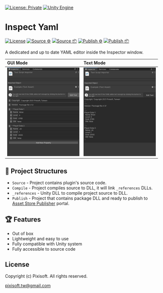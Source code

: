 [![License: Private](https://img.shields.io/badge/License-Private-green.svg)](https://github.com/Pixisoft/Inspect_Yaml/blob/master/COPYING)
[![Unity Engine](https://img.shields.io/badge/unity-2021.2.0f1-black.svg?style=flat&logo=unity&cacheSeconds=2592000)](https://unity3d.com/get-unity/download/archive)

# Inspect Yaml

[![License](https://github.com/Pixisoft/Inspect_Yaml/actions/workflows/license.yml/badge.svg)](https://github.com/Pixisoft/Inspect_Yaml/actions/workflows/license.yml)
[![Source ⚙️](https://github.com/Pixisoft/Inspect_Yaml/actions/workflows/source_build.yml/badge.svg)](https://github.com/Pixisoft/Inspect_Yaml/actions/workflows/source_build.yml)
[![Source 📦](https://github.com/Pixisoft/Inspect_Yaml/actions/workflows/source_package.yml/badge.svg)](https://github.com/Pixisoft/Inspect_Yaml/actions/workflows/source_package.yml)
[![Publish ⚙️](https://github.com/Pixisoft/Inspect_Yaml/actions/workflows/publish_build.yml/badge.svg)](https://github.com/Pixisoft/Inspect_Yaml/actions/workflows/publish_build.yml)
[![Publish 📦](https://github.com/Pixisoft/Inspect_Yaml/actions/workflows/publish_package.yml/badge.svg)](https://github.com/Pixisoft/Inspect_Yaml/actions/workflows/publish_package.yml)

A dedicated and up to date YAML editor inside the Inspector window.

| GUI Mode                       | Text Mode                      |
|:-------------------------------|:-------------------------------|
| <img src="./etc/demo_1.png" /> | <img src="./etc/demo_2.png" /> |

## 📁 Project Structures

* `Source` - Project contains plugin's source code.
* `Compile` - Project compiles source to DLL, it will link `_references` DLLs.
* `_references` - Unity DLL to compile project source to DLL.
* `Publish` - Project that contains package DLL and ready to publish to [Asset Store Publisher](https://publisher.assetstore.unity3d.com/info.html?_gl=1*1fwg1ij*_ga*MTg0NjU4MTc4NC4xNjAwMzQ5NzM3*_ga_1S78EFL1W5*MTYyNDI3MzU4Ni40Ni4wLjE2MjQyNzM1ODYuNjA.&_ga=2.77544981.1416380940.1624186429-1846581784.1600349737) portal.

## 🏆 Features

* Out of box
* Lightweight and easy to use
* Fully compatible with Unity system
* Fully accessible to source code

## License

Copyright (c) Pixisoft. All rights reserved.

pixisoft.tw@gmail.com
